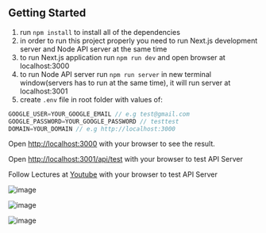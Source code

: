 
## Getting Started

1. run `npm install` to install all of the dependencies
2. in order to run this project properly you need to run Next.js development server and Node API server at the same time
3. to run Next.js application run `npm run dev` and open browser at localhost:3000
4. to run Node API server run `npm run server` in new terminal window(servers has to run at the same time), it will run server at localhost:3001
5. create `.env` file in root folder with values of:

```javascript
GOOGLE_USER=YOUR_GOOGLE_EMAIL // e.g test@gmail.com
GOOGLE_PASSWORD=YOUR_GOOGLE_PASSWORD // testtest
DOMAIN=YOUR_DOMAIN // e.g http://localhost:3000
```

Open [http://localhost:3000](http://localhost:3000) with your browser to see the result.


Open [http://localhost:3001/api/test](http://localhost:3001/api/test) with your browser to test API Server

Follow Lectures at [Youtube](https://www.youtube.com/channel/UCBA_4Q-Gk4bJxRrtpfdvTzw) with your browser to test API Server


![image](https://user-images.githubusercontent.com/60999976/147411184-58047311-bd78-4611-b2bd-a30a83f1ffdd.png)

![image](https://user-images.githubusercontent.com/60999976/147411187-72cdd6d6-5e56-432d-a072-b25dad4f1a3b.png)

![image](https://user-images.githubusercontent.com/60999976/147411197-a9715a4b-1936-430c-a961-abe5d5de0e3a.png)

